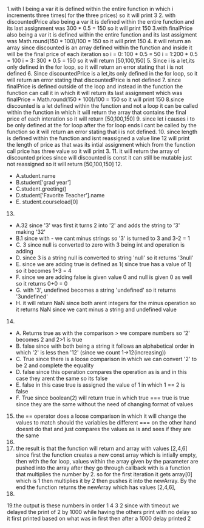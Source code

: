 1.with I being a var it is defined within the entire function in which i increments three times( for the three prices) so it will print 3
2. with discountedPrice also being a var it is defined within the entire function and its last assignment was 300 * 0.5 = 150 so it will print 150
3.with finalPrice also being a var it is defined within the entire function and its last assigment was Math.round(150 * 100)/100 = 150 so it will print 150
4. it will return an array since discounted is an array defined within the function and inside it will be the final price of each iteration so 
i = 0: 100 * 0.5 = 50 
i = 1:200 * 0.5 = 100 
i = 3: 300 * 0.5 = 150 
so it will return [50,100,150]
5. Since i is a let,its only defined in the for loop, so it will return an error stating that i is not defined
6. Since discountedPrice is a let,its only defined in the for loop, so it will return an error stating that discountedPrice is not defined
7. since finalPrice is defined outside of the loop and instead in the function the function can call it in which it will return its last assignment which was finalPrice = Math.round(150 * 100)/100 = 150 so it will print 150
8.since discounted is a let defined within the function and not a loop it can be called within the function in which it will return the array that contains the final price of each interation so it will return [50,100,150]
9. since let i causes i to be only defined at the for loop after the for loop ends i cant be called by the function so it will return an error stating that i is not defined.
10. since length is defined within the function and isnt reassigned a value line 12 will print the length of price as that was its intial assignment which from the function call price has three value so it will print 3.
11. it will return the array of discounted prices since will discounted is const it can still be mutable just not reassigned so it will return [50,100,150]
12.
- A.student.name
- B.student['grad year']
- C.student.greeting()
- D.student['Favorite Teacher'].name
- E.  student.courseload[0]
13.
- A.32 since '3' was first it turns 2 into '2' and adds the string to '3' making '32'
- B.1 since with - we cant minus strings so '3' is turned to 3 and 3-2 = 1
- C. 3 since null is converted to zero with 3 being int and operation is adding
- D. since 3 is a string null is converted to string 'null' so it returns '3null'
- E. since we are adding true is defined as 1( since true has a value of 1) so it becomes 1+3 = 4
- F. since we are adding false is given value 0 and null is given 0 as well so it returns 0+0 = 0
- G. with '3', undefined becomes a string 'undefined' so it returns '3undefined'
- H. it will return NaN since both arent integers for the minus operation so it returns NaN since we cant minus a string and undefined value
14.
- A. Returns true as with the comparison >  we compare numbers so '2' becomes 2 and 2>1 is true
- B. false since with both being a string it follows an alphabetical order in which '2' is less then '12' (since we count 1->12(increasing))
- C. True since there is a loose comparison in which we can convert '2' to be 2 and complete the equality
- D. false since this operation compares the operation as is and in this case they arent the same so its false
- E. false in this case true is assigned the value of 1 in which 1 == 2 is false
- F. True since boolean(2) will return true in which true === true is true since they are the same without the need of changing format of values
15. the == operator does a loose comparison in which it will change the values to match should the variables be different === on the other hand doesnt do that and just compares the values as is and sees if they are the same
16.
17. the result is that the function will return and array with values [2,4,6] since first the function creates a new const array which is intially empty, then with the for loop, values within the array given by the parameter
    are pushed into the array after they go through callback with is a function that multiplies the number by 2. so for the first iteration it gets array[0] which is 1 then multiplies it by 2 then pushes it
    into the newArray. By the end the function returns the newArray which has values [2,4,6],
18.
19.the output is these numbers in order 1 4 3 2 since with timeout we delayed the print of 2 by 1000 while having the others print with no delay so it first printed based on what was in first then after a 1000 delay printed 2
